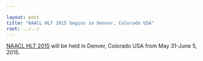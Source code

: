 ```yaml
---

layout: post
title: "NAACL HLT 2015 begins in Denver, Colorado USA"
root: ../../
---
```


[NAACL HLT 2015](http://naacl.org/naacl-hlt-2015) will be held in Denver, Colorado USA from May 31-June 5, 2015.
